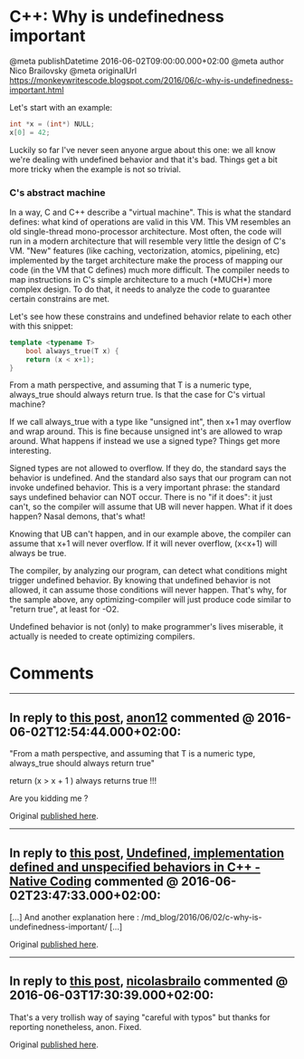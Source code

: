 # C++: Why is undefinedness important

@meta publishDatetime 2016-06-02T09:00:00.000+02:00
@meta author Nico Brailovsky
@meta originalUrl https://monkeywritescode.blogspot.com/2016/06/c-why-is-undefinedness-important.html

Let's start with an example:

```c++
int *x = (int*) NULL;
x[0] = 42;
```

Luckily so far I've never seen anyone argue about this one: we all know we're dealing with undefined behavior and that it's bad. Things get a bit more tricky when the example is not so trivial.

### C's abstract machine

In a way, C and C++ describe a "virtual machine". This is what the standard defines: what kind of operations are valid in this VM. This VM resembles an old single-thread mono-processor architecture. Most often, the code will run in a modern architecture that will resemble very little the design of C's VM. "New" features (like caching, vectorization, atomics, pipelining, etc) implemented by the target architecture make the process of mapping our code (in the VM that C defines) much more difficult. The compiler needs to map instructions in C's simple architecture to a much (\*MUCH\*) more complex design. To do that, it needs to analyze the code to guarantee certain constrains are met.

Let's see how these constrains and undefined behavior relate to each other with this snippet:

```c++
template <typename T>
    bool always_true(T x) {
    return (x < x+1);
}
```

From a math perspective, and assuming that T is a numeric type, always\_true should always return true. Is that the case for C's virtual machine?

If we call always\_true with a type like "unsigned int", then x+1 may overflow and wrap around. This is fine because unsigned int's are allowed to wrap around. What happens if instead we use a signed type? Things get more interesting.

Signed types are not allowed to overflow. If they do, the standard says the behavior is undefined. And the standard also says that our program can not invoke undefined behavior. This is a very important phrase: the standard says undefined behavior can NOT occur. There is no "if it does": it just can't, so the compiler will assume that UB will never happen. What if it does happen? Nasal demons, that's what!

Knowing that UB can't happen, and in our example above, the compiler can assume that x+1 will never overflow. If it will never overflow, (x<x+1) will always be true.

The compiler, by analyzing our program, can detect what conditions might trigger undefined behavior. By knowing that undefined behavior is not allowed, it can assume those conditions will never happen. That's why, for the sample above, any optimizing-compiler will just produce code similar to "return true", at least for -O2.

Undefined behavior is not (only) to make programmer's lives miserable, it actually is needed to create optimizing compilers.


# Comments

---
## In reply to [this post](), [anon12]() commented @ 2016-06-02T12:54:44.000+02:00:

"From a math perspective, and assuming that T is a numeric type, always\_true should always return true"

return (x > x + 1 ) always returns true !!!

Are you kidding me ?

Original [published here](md_blog/2016/0602_CWhyisundefinednessimportant.md).

---
## In reply to [this post](), [Undefined, implementation defined and unspecified behaviors in C++ - Native Coding](md_blog/youfoundadeadlink.md) commented @ 2016-06-02T23:47:33.000+02:00:

[…] And another explanation here : /md_blog/2016/06/02/c-why-is-undefinedness-important/ […]

Original [published here](md_blog/2016/0602_CWhyisundefinednessimportant.md).

---
## In reply to [this post](), [nicolasbrailo](/md_blog) commented @ 2016-06-03T17:30:39.000+02:00:

That's a very trollish way of saying "careful with typos" but thanks for reporting nonetheless, anon. Fixed.

Original [published here](md_blog/2016/0602_CWhyisundefinednessimportant.md).
